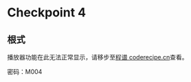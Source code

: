 Checkpoint 4
====
根式
----

<cr type="player" parameters="XMzg1Njc0MTk2OA=="><notice>播放器功能在此无法正常显示，请移步至[程谱 coderecipe.cn](https://coderecipe.cn/learn/1)查看。</notice></cr>

密码：M004
